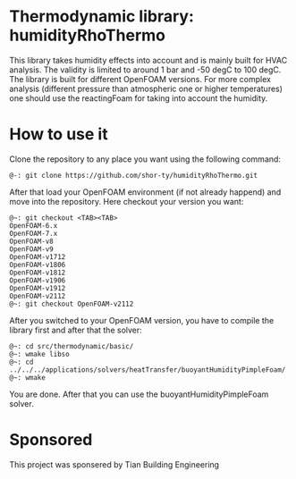 # Thermodynamic library: humidityRhoThermo
This library takes humidity effects into account and is mainly built for HVAC analysis. The validity is limited to around 1 bar and -50 degC to 100 degC. The library is built for different OpenFOAM versions. For more complex analysis (different pressure than atmospheric one or higher temperatures) one should use the reactingFoam for taking into account the humidity.

# How to use it

Clone the repository to any place you want using the following command:
```console
@-: git clone https://github.com/shor-ty/humidityRhoThermo.git
```

After that load your OpenFOAM environment (if not already happend) and move into the repository. Here checkout your version you want:
```console
@~: git checkout <TAB><TAB>
OpenFOAM-6.x
OpenFOAM-7.x
OpenFOAM-v8
OpenFOAM-v9
OpenFOAM-v1712
OpenFOAM-v1806
OpenFOAM-v1812
OpenFOAM-v1906
OpenFOAM-v1912
OpenFOAM-v2112
@~: git checkout OpenFOAM-v2112
```
After you switched to your OpenFOAM version, you have to compile the library first and after that the solver:
```console
@~: cd src/thermodynamic/basic/
@~: wmake libso
@~: cd ../../../applications/solvers/heatTransfer/buoyantHumidityPimpleFoam/
@~: wmake
```
You are done. After that you can use the buoyantHumidityPimpleFoam solver.

# Sponsored
This project was sponsered by Tian Building Engineering

